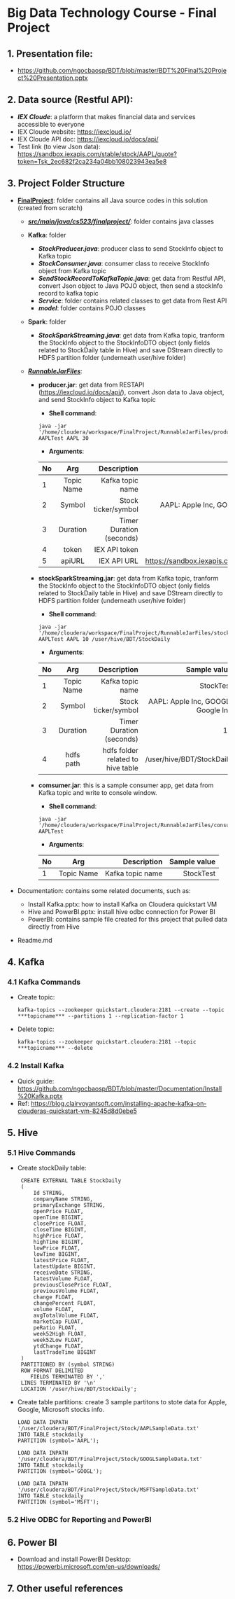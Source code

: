 # Big Data Technology Course - Final Project
## 1. Presentation file: 
 - https://github.com/ngocbaosp/BDT/blob/master/BDT%20Final%20Project%20Presentation.pptx
 
## 2. Data source (Restful API): 
 - ***IEX Cloude***: a platform that makes financial data and services accessible to everyone
 - IEX Cloude website: https://iexcloud.io/ 
 - IEX Cloude API doc: https://iexcloud.io/docs/api/
 - Test link (to view Json data): https://sandbox.iexapis.com/stable/stock/AAPL/quote?token=Tsk_2ec682f2ca234a04bb108023943ea5e8  
## 3. Project Folder Structure
- **[FinalProject](https://github.com/ngocbaosp/BDT/tree/master/FinalProject)**: folder contains all Java source codes in this solution (created from scratch)
  - ***[src/main/java/cs523/finalproject/](https://github.com/ngocbaosp/BDT/tree/master/FinalProject/src/main/java/cs523/finalproject)***: folder contains java classes 
   - **Kafka**: folder
     - ***StockProducer.java***: producer class to send StockInfo object to Kafka topic    
     - ***StockConsumer.java***: consumer class to receive StockInfo object from Kafka topic
     - ***SendStockRecordToKafkaTopic.java***: get data from Restful API, convert Json object to Java POJO object, then send a stockInfo record to kafka topic
     - ***Service***: folder contains related classes to get data from Rest API
     - ***model***: folder contains POJO classes
   - **Spark**: folder
     - ***StockSparkStreaming.java***: get data from Kafka topic, tranform the StockInfo object to the StockInfoDTO object (only fields related to StockDaily table in Hive) and save DStream directly to HDFS partition folder (underneath user/hive folder)
    
  - ***[RunnableJarFiles](https://github.com/ngocbaosp/BDT/tree/master/FinalProject/RunnableJarFiles)***:
    - ****producer.jar****: get data from RESTAPI (https://iexcloud.io/docs/api/), convert Json data to Java object, and send StockInfo object to Kafka topic
      - **Shell command**:
      ```
      java -jar '/home/cloudera/workspace/FinalProject/RunnableJarFiles/producer.jar' AAPLTest AAPL 30
      ```
      - **Arguments**: 


       | No       | Arg     | Description     | Sample value     |
       | :------------- | :----------: | -----------: | -----------: |
       |  1 | Topic Name   | Kafka topic name    | StockTest    |
       | 2   | Symbol | Stock ticker/symbol | AAPL: Apple Inc, GOOGL: Google Inc    |
       | 3   | Duration | Timer Duration (seconds)| 5    |
       | 4   | token | IEX API token| Bao's token    |
       | 5   | apiURL | IEX API URL| https://sandbox.iexapis.com/stable/stock    | 

    
    - ****stockSparkStreaming.jar****: 
     get data from Kafka topic, tranform the StockInfo object to the StockInfoDTO object (only fields related to StockDaily table in Hive) and save DStream directly to HDFS partition folder (underneath user/hive folder)   
      - **Shell command**:
      ```
      java -jar '/home/cloudera/workspace/FinalProject/RunnableJarFiles/stockSparkStreaming.jar' AAPLTest AAPL 10 /user/hive/BDT/StockDaily
      ```
      - **Arguments**: 


       | No       | Arg     | Description     | Sample value     |
       | :------------- | :----------: | -----------: | -----------: |
       |  1 | Topic Name   | Kafka topic name    | StockTest    |
       | 2   | Symbol | Stock ticker/symbol | AAPL: Apple Inc, GOOGL: Google Inc    |
       | 3   | Duration | Timer Duration (seconds)| 10    |
       | 4   | hdfs path | hdfs folder related to hive table| /user/hive/BDT/StockDaily    |
     
    - ****comsumer.jar****: this is a sample consumer app, get data from Kafka topic and write to console window.
      - **Shell command**:
      ```
      java -jar '/home/cloudera/workspace/FinalProject/RunnableJarFiles/consumer.jar' AAPLTest
      ```
      - **Arguments**: 


       | No       | Arg     | Description     | Sample value     |
       | :------------- | :----------: | -----------: | -----------: |
       |  1 | Topic Name   | Kafka topic name    | StockTest    |
    
 
- Documentation: contains some related documents, such as: 
  - Install Kafka.pptx: how to install Kafka on Cloudera quickstart VM  
  - Hive and PowerBI.pptx: install hive odbc connection for Power BI 
  - PowerBI: contains sample file created for this project that pulled data directly from Hive 
- Readme.md

## 4. Kafka
### 4.1 Kafka Commands
- Create topic:
  ```
  kafka-topics --zookeeper quickstart.cloudera:2181 --create --topic ***topicname*** --partitions 1 --replication-factor 1
  ```
- Delete topic:
  ```
  kafka-topics --zookeeper quickstart.cloudera:2181 --topic ***topicname*** --delete
  ```
### 4.2 Install Kafka 
- Quick guide: https://github.com/ngocbaosp/BDT/blob/master/Documentation/Install%20Kafka.pptx
- Ref: https://blog.clairvoyantsoft.com/installing-apache-kafka-on-clouderas-quickstart-vm-8245d8d0ebe5


## 5. Hive
### 5.1 Hive Commands
- Create stockDaily table:
  ```
   CREATE EXTERNAL TABLE StockDaily
   (
       Id STRING,
       companyName STRING,
       primaryExchange STRING,
       openPrice FLOAT,
       openTime BIGINT,
       closePrice FLOAT,
       closeTime BIGINT,
       highPrice FLOAT,
       highTime BIGINT,
       lowPrice FLOAT,
       lowTime BIGINT,
       latestPrice FLOAT,
       latestUpdate BIGINT,
       receiveDate STRING,
       latestVolume FLOAT,
       previousClosePrice FLOAT,
       previousVolume FLOAT,
       change FLOAT,
       changePercent FLOAT,
       volume FLOAT,
       avgTotalVolume FLOAT,
       marketCap FLOAT,
       peRatio FLOAT,
       week52High FLOAT,
       week52Low FLOAT,
       ytdChange FLOAT,
       lastTradeTime BIGINT   
   )
   PARTITIONED BY (symbol STRING)
   ROW FORMAT DELIMITED
      FIELDS TERMINATED BY ','
   LINES TERMINATED BY '\n'
   LOCATION '/user/hive/BDT/StockDaily';
  ```
- Create table partitions: create 3 sample partitons to stote data for Apple, Google, Microsoft stocks info.
  ```
  LOAD DATA INPATH
  '/user/cloudera/BDT/FinalProject/Stock/AAPLSampleData.txt'
  INTO TABLE stockdaily
  PARTITION (symbol='AAPL');

  LOAD DATA INPATH
  '/user/cloudera/BDT/FinalProject/Stock/GOOGLSampleData.txt'
  INTO TABLE stockdaily
  PARTITION (symbol='GOOGL');

  LOAD DATA INPATH
  '/user/cloudera/BDT/FinalProject/Stock/MSFTSampleData.txt'
  INTO TABLE stockdaily
  PARTITION (symbol='MSFT');

  ```
### 5.2 Hive ODBC for Reporting and PowerBI

## 6. Power BI
 - Download and install PowerBI Desktop: https://powerbi.microsoft.com/en-us/downloads/

## 7. Other useful references
